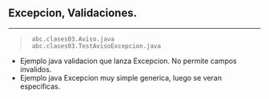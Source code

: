 ##  Excepcion, Validaciones.
-----
>      abc.clases03.Aviso.java
>      abc.clases03.TestAvisoExcepcion.java

* Ejemplo java validacion que lanza Excepcion. No permite campos invalidos.
* Ejemplo java Excepcion muy simple generica, luego se veran especificas.

